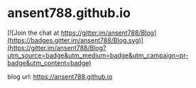 # ansent788.github.io

[![Join the chat at https://gitter.im/ansent788/Blog](https://badges.gitter.im/ansent788/Blog.svg)](https://gitter.im/ansent788/Blog?utm_source=badge&utm_medium=badge&utm_campaign=pr-badge&utm_content=badge)

blog url: https://ansent788.github.io
